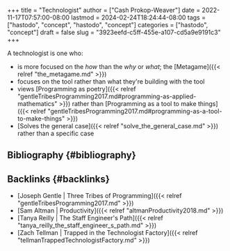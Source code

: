 +++
title = "Technologist"
author = ["Cash Prokop-Weaver"]
date = 2022-11-17T07:57:00-08:00
lastmod = 2024-02-24T18:24:44-08:00
tags = ["hastodo", "concept", "hastodo", "concept"]
categories = ["hastodo", "concept"]
draft = false
slug = "3923eefd-c5ff-455e-a107-cd5a9e9191c3"
+++

A technologist is one who:

-   is more focused on the _how_ than the _why_ or _what_; the [Metagame]({{< relref "the_metagame.md" >}})
-   focuses on the tool rather than what they're building with the tool
-   views [Programming as poetry]({{< relref "gentleTribesProgramming2017.md#programming-as-applied-mathematics" >}}) rather than [Programming as a tool to make things]({{< relref "gentleTribesProgramming2017.md#programming-as-a-tool-to-make-things" >}})
-   [Solves the general case]({{< relref "solve_the_general_case.md" >}}) rather than a specific case


## Bibliography {#bibliography}

<style>.csl-entry{text-indent: -1.5em; margin-left: 1.5em;}</style><div class="csl-bib-body">
</div>


## Backlinks {#backlinks}

-   [Joseph Gentle | Three Tribes of Programming]({{< relref "gentleTribesProgramming2017.md" >}})
-   [Sam Altman | Productivity]({{< relref "altmanProductivity2018.md" >}})
-   [Tanya Reilly | The Staff Engineer's Path]({{< relref "tanya_reilly_the_staff_engineer_s_path.md" >}})
-   [Zach Tellman | Trapped in the Technologist Factory]({{< relref "tellmanTrappedTechnologistFactory.md" >}})
